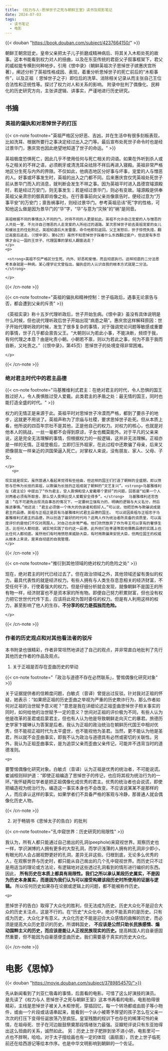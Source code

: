 ```yaml
---
title: 《权力与人-思悼世子之死与朝鲜王室》读书及观影笔记
date: 2024-07-03
tags:
  - 读书笔记
  - 电影
---
```



{{< douban "https://book.douban.com/subject/4237664150/" >}}

朝鲜王朝宫廷史。皇帝父亲把太子儿子折磨成精神病后、将其关入木柜处死的故事。这本书能看到权力对人的扭曲，以及在东亚传统的君臣父子叙事框架下，君父的威权能专横到何种地步。引用《恨中录》（朝鲜英祖次子思悼世子嫔惠庆宫所著），阐述分析了英祖性格成因、表现，着重分析思悼世子的死亡前后的“木柜事件”，以及正祖（ 思悼世子之子）即位后的洗草、消除相关记录从而主张自己王位合法性和正统性等。探讨了权力对人和关系的影响。
附录中批判了偶像化、民粹化的历史研究方向，主张讲逻辑、讲事实，严谨地进行历史研究。



##  书摘

### 英祖的偏执和对思悼世子的打压

{{< cn-note footnote="英祖严格区分好恶、吉凶，并在生活中有很多刻板表现，比如洗耳、根据所要行之事决定经过出入之门等。最后宣布处死世子命令时也是经过景华门，惠庆宫也因此绝望地知道了世子的命运。"  >}}
   <p>
    英祖极度恐惧死亡，因此几乎不使用任何与死亡相关的词语。如果在外听到杀人或与之相关的不祥之语，必须刷牙或清洗耳朵祛除不祥后再进入寝殿。英祖非常严格地区分生死与内外的界限。不仅如此，他病态地区分好事与坏事，宠爱的人与憎恶的人。好事或坏事发生时，英祖的出入之门都不同。后来惠庆宫仅凭英祖处死世子前从景华门而入的消息，就判断会发生不祥之事。因为英祖平时进入昌德宫璿源殿时，若是经过万安门，则无事发生；若是经过景华门，则必有变故。璿源殿是供奉英祖父亲肃宗的御真即肖像之处。在行善事前向父亲肖像禀告时，便经过意为“万事平安”的万安门；禀告祸事时，则经过景华门。参考英祖忌讳“死”字的性格，可知他这么做是因为景华门的“华”字，“华”与意为“灾殃”的“祸”是同音。
    </p>
    <p>

    
    英祖根据不同的事情出入不同的门，对待不同的人更是如此。英祖不允许自己宠爱的人与憎恶的人共处一室，不允许自己憎恶的人走宠爱的人所经过的道路。某次思悼世子前去英祖宠爱的女儿和缓翁主的住处附近，英祖知道后大发雷霆，命令他即刻返回。父王发怒后，世子惊慌失措，翻过高窗后逃走。（《恨中录》，第62页）虽然不知思悼世子踩着什么东西翻过窗户，但这是有多恐惧才会让一国的王世子、代理国事的掌权人翻窗逃走？
    </p>
    <p>

     <strong>英祖不仅严格区分生死、内外、好恶和爱憎，而且彻底执行。这样彻底的二分法思考本身就是一种病。某心理学论文曾指出，偏执症的人认识自我的根本方式就是二分法。 </strong>

    </p>
{{< /cn-note >}}

    

{{< cn-note footnote="英祖的偏执和精神控制：世子临政后，遇事无论禀告与否，都会遭到父亲的斥责"  >}}
   <p>
 《英祖实录》称十五岁代理听政后，世子开始生病。《恨中录》虽没有具体说明是什么时候，但也说代理听政后世子开始出现“病患之萌”。惠庆宫这样解释原因：世子开始代理听政的时候，发生了很多复杂的事情，对于强调党论问题等敏感或重要的事情，世子几乎都会禀告父王。“大朝则以为若此小事，不能决断，频烦于我，有何代理之本意？由是叱责小朝。小朝若不禀，则以为若此之事，何为不禀于我而自断，又叱责之。”（《恨中录》，第45页）思悼世子的处境变得非常困难。

    </p>
{{< /cn-note >}}


### 绝对君主时代中的君主品德

{{< cn-note footnote="马基雅维利式君主：在绝对君主的时代，令人恐惧的国王胜过好人，令人畏惧胜过受人爱戴。此类君主的矛盾之处：最无情的国王，同时也能打造全盛的时代。"  >}}
   <p>
 权力的无情正是来源于此。英祖平时对思悼世子冷漠而严格，都到了要杀子的地步，这就更不用说了。英祖声称为了宗庙与社稷，要求思悼世子赴死。但从本质上看，他所说的四百年宗社不是其他，正是他自己的权力。对权力的核心，也就是对他本人的挑战，一丝一毫都不会得到原谅，子女也概莫能外。对于平凡的父亲来说，这是完全无法理解的事情，但根据权力的一般逻辑，这并非无法理解。正祖亦是一样的无情。正祖登极后，立即打压外祖家，在此过程中还欺骗了母亲，后来又把像朋友一样亲近的洪国荣逼入死亡。对掌权人来说，没有朋友、家人、父母、子女。

    </p>
       <p>
   
    现实就是现实。虽然普通人看起来觉得有些扭曲，但这样的国王们打造了朝鲜的全盛期，即以愤怒与恐怖为长技的英祖，以欺骗为长技的正祖成就了朝鲜的“文艺复兴”。<strong>马基雅维利在《君主论》中提出了“作为君主，受人畏惧和受人爱戴哪个更好”的问题，回答是“如果一个人对两者必须有所取舍，那么受人畏惧比受人爱戴安全得多”。</strong>  马基雅维利还忠告道：“在不可避免出现流血事态的情况下，一定要树立强有力的、明确的逻辑与大义名分，然后推进事情。”他还说：“君主必须做一个伟大的伪装者和假好人。”可以说，他把恐怖与欺骗说成是君主的品德。英祖与正祖正是具有马基雅维利式君主品德的国王。 可以说因英祖与正祖忠于马基雅维利式君主的品德，所以创造了最好的时代吗？这两人作为统治者所具备的资质里，可以高度评价的是他们不仅对周围人，对自己也非常严格。他们欣然放弃了作为帝王可以享有的奢侈生活，比任何人都彻底、诚实地实践了俭约这一品德，此外他们在孝道等其他儒教品德的实践上也比任何人都彻底。虽然他们有时用愤怒来威胁大臣，有时用欺骗来安抚大臣，但两位国王的权威从根本上来说，是来自彻底的自我管理。
    </p>
{{< /cn-note >}}


{{< cn-note footnote="推衍到其他领域的绝对权力的危险之处"  >}}
   <p>
 现在，绝对君主的时代已经过去了。但在政治领域之外，其他领域还留有类似的权力。最具代表性的就是经济权力。有些人拥有与人类生存息息相关的经济财富，不受任何干涉，行使着强大的权力。但是仔细分析就会发现，就像朝鲜不是国王的所有物一样，经济财富也不是资本家的所有物。即便自己努力积累财富，但也没有权力把它世世代代传下去，应该将此视为暂时委任的权力。但是有人利用这样的权力，甚至影响了他人的生存。<strong>不分享的权力是孤独而危险。</strong>

    </p>

{{< /cn-note >}}    

### 作者的历史观点和对其他看法者的驳斥
本书附录也很精彩，作者非常坦然地讲述了自己的观点，并非常直白地批判了先行其他历史作者的作品及观点。

1. 关于正祖是否存在歪曲历史的举动

{{< cn-note footnote="「政治与道德不存在必然联系」，警惕偶像化研究对象"  >}}

<p>
    关于证据提供者的信赖度问题，白敏贞（音译）曾提出过反驳。针对我对正祖的怀疑，她表示：“如果把正祖的历史歪曲之举视为严重的历史欺诈行为，那么作者如何对正祖的治世赋予意义呢？”意思是我在详细论述正祖歪曲思悼世子相关事实的同时，如何给他的治世赋予一定的意义？世间对正祖的评价极为不同，有些人认为他是改革的圣君或启蒙君主，但也有人认为他是导致朝鲜走向灭亡的暴君。旅德历史学家卞媛琳认为答案是后者。我认为正祖的政治统治在朝鲜历代国王中相对优秀，但不能视正祖时代为太平盛世，也不能视他为圣君。当然，更不能认为他是圣君，所以就不会歪曲事实，即我不认为政治与道德具有必然或密切的关联性。另外，我认为正祖歪曲事实，是为追崇父亲而歪曲父亲传记，可能并不违背当时的道德准则。
    </p>

    <p>
要警惕偶像化研究对象。白敏贞（音译）认为正祖是优秀的统治者，不可能说谎。崔诚桓则辩护道：“即使正祖编造了思悼世子的传记，也应将其视为统治行为的一环。”我怀疑两位学者是把正祖偶像化成优秀的君主。优秀的统治者也会说谎，即使把编造视为统治行为，编造这一事实本身也不会改变。不应该说某某不是那样的人，而应承认这样的事实。如果学者们不具备严格的客观与冷静，那普通人就会偶像化历史人物。
    </p>
    {{< /cn-note >}}   



2. 对于畅销书《思悼太子的告白》的批判

{{< cn-note footnote="孔中窥世界：历史研究的局限性"  >}}

<p>
  我认为，所有人都只能通过自己凿出的孔洞(peephole)来窥视世界。观察历史也一样，学识渊博的人拥有更多的大型孔洞，而学识浅薄的人拥有的孔洞非少即小，有眼光的人会占据视野更好的孔洞，差异无非这些。归根到底，无论多么优秀的人，在观察世界与历史时，都只能从自己凿出的几个孔中窥视世界。而历史只不过是用适当的理论或方法论，有逻辑地对这些透过孔洞看到的情形进行编织的东西。因此， <strong>所有历史在本质上都具有局限性。我们之所以承认某段历史属实，不是因为历史本身属实，而是因为我们认为可以接受构建该段历史时所使用的证据与逻辑。</strong> 所以任何历史如果存在论据或逻辑上的问题，都不能被称作历史。
    </p>

    <p>
思悼世子的告白》取得了大众化的胜利，但无法成为历史。历史大众化不是迎合大众的历史关注点，这是不行的。在“历史”大众化中，绝对不能丢弃的是历史。只有成为历史，大众化才有意义。大众化历史不能是迎合大众感情的曲解的历史，而必须是提高大众历史意识的历史。所谓韩国史， <strong>不应该是公然只助长民族感情、煽动国粹主义的历史，而应该是能让人正视民族现实的历史。</strong>提高韩国人的自豪感固然重要，但不能因为自豪感便歪曲历史。我们需要基于真实的历史大众化。
    </p>
    {{< /cn-note >}}   



# 电影《思悼》


{{< douban "https://movie.douban.com/subject/3789854570/">}}

先从新闻看到了刘亚仁吸毒的事情，后面看的电影。可惜了这么好演技的演员。
是先读了《权力与人 思悼世子之死与朝鲜王室》这本书再看的电影。电影拍得很精彩，主线是思悼世子被关入木柜惨死，穿插回忆，每一个转场都或由扇子等小物件，或由一个片段或话语串起来，能看到一个从小被寄予厚望的孩子怎么在父亲一次次的打压下变得任诞放荡乃至疯狂。皇室残酷的规训下也存在的稀薄可怜的亲情，在祖母死、世子在河边敲鼓祭奠那段情绪张力最强。豆瓣短评说只有东亚拍得出这么扭曲的关系，诚然如此。
另：历史上世子肥胖到坐不进小轿，电影里可一点也不胖啊，哈哈。对于太子擅绘画也有一定的体现（画扇面），历史上世子临死前还在给西游记等绘本作序。也是中华文明影响到朝鲜的一个佐证。



